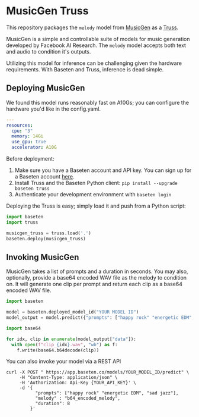 # MusicGen Truss

This repository packages the `melody` model from [MusicGen](https://github.com/facebookresearch/audiocraft/) as a [Truss](https://truss.baseten.co).

MusicGen is a simple and controllable suite of models for music generation developed by Facebook AI Research. The `melody` model accepts both text and audio to condition it's outputs. 

Utilizing this model for inference can be challenging given the hardware requirements. With Baseten and Truss, inference is dead simple.

## Deploying MusicGen

We found this model runs reasonably fast on A10Gs; you can configure the hardware you'd like in the config.yaml.

```yaml
---
resources:
  cpu: "3"
  memory: 14Gi
  use_gpu: true
  accelerator: A10G
```

Before deployment:

1. Make sure you have a Baseten account and API key. You can sign up for a Baseten account [here](https://app.baseten.co/signup).
2. Install Truss and the Baseten Python client: `pip install --upgrade baseten truss`
3. Authenticate your development environment with `baseten login`

Deploying the Truss is easy; simply load it and push from a Python script:

```python
import baseten
import truss

musicgen_truss = truss.load('.')
baseten.deploy(musicgen_truss)
```

## Invoking MusicGen

MusicGen takes a list of prompts and a duration in seconds. You may also, optionally, provide a base64 encoded WAV file as the melody to condition on. It will generate one clip per prompt and return each clip as a base64 encoded WAV file.

```python
import baseten

model = baseten.deployed_model_id("YOUR MODEL ID")
model_output = model.predict({"prompts": ["happy rock" "energetic EDM", "sad jazz"], "melody" : "b64_encoded_melody", "duration": 8})

import base64

for idx, clip in enumerate(model_output["data"]):
  with open(f"clip_{idx}.wav", "wb") as f:
    f.write(base64.b64decode(clip))
```

You can also invoke your model via a REST API

```
curl -X POST " https://app.baseten.co/models/YOUR_MODEL_ID/predict" \
     -H "Content-Type: application/json" \
     -H 'Authorization: Api-Key {YOUR_API_KEY}' \
     -d '{
           "prompts": ["happy rock" "energetic EDM", "sad jazz"], 
           "melody" : "b64_encoded_melody",
           "duration": 8
         }'
```